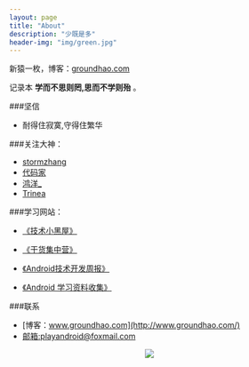 ```yaml
---
layout: page
title: "About"
description: "少既是多"
header-img: "img/green.jpg"
---
```



新猿一枚，博客：[groundhao.com](http://groundhao.com/)


记录本 **学而不思则罔,思而不学则殆** 。

###坚信


- 耐得住寂寞,守得住繁华


###关注大神：


- [stormzhang](http://stormzhang.com/)
- [代码家](http://blog.daimajia.com/)
- [鸿洋_](http://blog.csdn.net/lmj623565791?viewmode=contents)
- [Trinea](http://www.trinea.cn/)




###学习网站：

- [《技术小黑屋》](http://droidyue.com/)

- [《干货集中营》](http://gank.io/)

- [《Android技术开发周报》](http://www.androidweekly.cn/)

- [《Android 学习资料收集》](https://github.com/Freelander/Android_Data)

###联系

- [博客：www.groundhao.com](http://www.groundhao.com/)
- [邮箱:playandroid@foxmail.com](http://www.groundhao.com/)



<center>
    <p><img src="http://www.feizl.com/upload2007/2012_02/120212012716082.jpg" align="center"></p>
</center>






